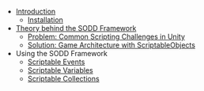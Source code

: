 ﻿* [Introduction](index.md)
    * [Installation](./manual/installation.md)
* [Theory behind the SODD Framework](./manual/concepts/index.md)
    * [Problem: Common Scripting Challenges in Unity](./manual/concepts/problems.md)
    * [Solution: Game Architecture with ScriptableObjects](./manual/concepts/game-architecture.md)
* Using the SODD Framework
    * [Scriptable Events](./manual/features/events/events.md)
    * [Scriptable Variables](./manual/features/variables/variables.md)
    * [Scriptable Collections](./manual/features/collections/collections.md)
